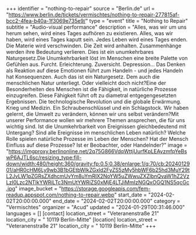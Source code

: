 +++
identifier = "nothing-to-repair"
source = "Berlin.de"
url = "https://www.berlin.de/tickets/vermischtes/nothing-to-repair-277815af-bcc2-4fea-b40a-1f3069e735e9/"
type = "event"
title = "Nothing to Repair"
subtitle = "Audio-visual performance"
description = "Alles, was wir um uns herum sehen, wird eines Tages aufhören zu existieren. Alles, was wir haben, wird eines Tages kaputt sein. Jedes Leben wird eines Tages enden. Die Materie wird verschwinden. Die Zeit wird anhalten. Zusammenhänge werden ihre Bedeutung verlieren. Dies ist ein unumkehrbares Naturgesetz.Die Unumkehrbarkeit löst im Menschen eine breite Palette von Gefühlen aus. Furcht. Erleichterung. Zuversicht. Depression... Das Denken als Reaktion auf diese Emotionen führt zum Handeln - und jedes Handeln hat Konsequenzen. Auch das ist ein Naturgesetz. Dem auch die menschlichen Natur unterliegt. Oder vielleicht doch nicht?Eine der Besonderheiten des Menschen ist die Fähigkeit, in natürliche Prozesse einzugreifen. Diese Fähigkeit führt oft zu diametral entgegengesetzten Ergebnissen. Die technologische Revolution und die globale Erwärmung. Krieg und Medizin. Ein Schraubenschlüssel und ein Schlagstock. Wir haben gelernt, die Umwelt zu verändern, können wir uns selbst verändern?Mit unserer Performance wollen wir mehrere Themen ansprechen, die für uns wichtig sind. Ist die Unumkehrbarkeit von Ereignissen gleichbedeutend mit Untergang? Sind alle Ereignisse im menschlichen Leben natürlich? Welche Rolle spielen natürliche Prozesse im Leben der Menschen? Hat der Mensch Einfluss auf diese Prozesse? Ist er Beobachter, oder Handelnder?"
image = "https://imgproxy.berlinonline.net/2q75G866VdqWttjUurfKpLEAyzmfpYeBswP6AJTL6sc/resizing_type:fill-down/width:480/height:360/gravity:fp:0.5:0.38/enlarge:1/q:70/cb:2024012901/aHR0cHM6Ly9wb3B1bGEtbWlkZGxld2FyZS5zMy5hbWF6b25hd3MuY29tL2JvLW1pZGRsZXdhcmUvYm8uYmRlX2NoYW5uZWwuZXZlbnQvaW1hZ2VzLzI0Lzc2NTlkYWRiLTc3NmUtYWRiZS0xMjE4LTJiMmIzNGQxOGQ1NS5qcGc.jpg"
image_bucket = "https://storage.googleapis.com/fem-readup.appspot.com/nothing-to-repair.webp"
start_date = "2024-02-02T20:00:00.000"
end_date = "2024-02-02T20:00:00.000"
category = "Vermischtes"
organizer = "Acud"
updated = "2024-01-29T00:31:46.000"
languages = []
[contact]
location_street = "Veteranenstraße 21"
location_city = " 10119 Berlin-Mitte"
[location]
location_street = "Veteranenstraße 21"
location_city = " 10119 Berlin-Mitte"
+++